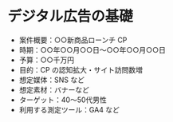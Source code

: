 # デジタル広告の基礎

- 案件概要：○○新商品ローンチ CP
- 時期：○○年○○月○○日〜○○年○○月○○日
- 予算：○○千万円
- 目的：CP の認知拡大・サイト訪問数増
- 想定媒体：SNS など
- 想定素材：バナーなど
- ターゲット：40〜50代男性
- 利用する測定ツール：GA4 など
